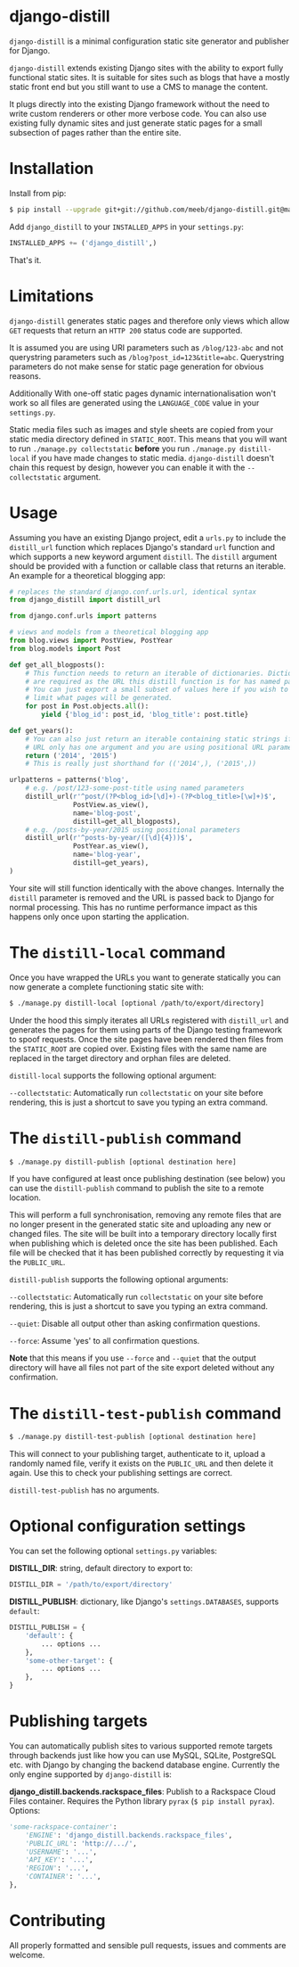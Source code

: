 # django-distill

`django-distill` is a minimal configuration static site generator and publisher
for Django.

`django-distill` extends existing Django sites with the ability to export
fully functional static sites. It is suitable for sites such as blogs that have
a mostly static front end but you still want to use a CMS to manage the
content.

It plugs directly into the existing Django framework without the need to write
custom renderers or other more verbose code. You can also use existing fully
dynamic sites and just generate static pages for a small subsection of pages
rather than the entire site.

# Installation

Install from pip:

```bash
$ pip install --upgrade git+git://github.com/meeb/django-distill.git@master
```

Add `django_distill` to your `INSTALLED_APPS` in your `settings.py`:

```python
INSTALLED_APPS += ('django_distill',)
```

That's it.

# Limitations

`django-distill` generates static pages and therefore only views which allow
`GET` requests that return an `HTTP 200` status code are supported.

It is assumed you are using URI parameters such as `/blog/123-abc` and not
querystring parameters such as `/blog?post_id=123&title=abc`. Querystring
parameters do not make sense for static page generation for obvious reasons.

Additionally With one-off static pages dynamic internationalisation won't work
so all files are generated using the `LANGUAGE_CODE` value in your `settings.py`.

Static media files such as images and style sheets are copied from your static
media directory defined in `STATIC_ROOT`. This means that you will want to run
`./manage.py collectstatic` **before** you run `./manage.py distill-local`
if you have made changes to static media. `django-distill` doesn't chain this
request by design, however you can enable it with the `--collectstatic`
argument.

# Usage

Assuming you have an existing Django project, edit a `urls.py` to include the
`distill_url` function which replaces Django's standard `url` function and which
supports a new keyword argument `distill`. The `distill` argument should be
provided with a function or callable class that returns an iterable. An example
for a theoretical blogging app:

```python
# replaces the standard django.conf.urls.url, identical syntax
from django_distill import distill_url

from django.conf.urls import patterns

# views and models from a theoretical blogging app
from blog.views import PostView, PostYear
from blog.models import Post

def get_all_blogposts():
    # This function needs to return an iterable of dictionaries. Dictionaries
    # are required as the URL this distill function is for has named parameters.
    # You can just export a small subset of values here if you wish to
    # limit what pages will be generated.
    for post in Post.objects.all():
        yield {'blog_id': post_id, 'blog_title': post.title}

def get_years():
    # You can also just return an iterable containing static strings if the
    # URL only has one argument and you are using positional URL parameters:
    return ('2014', '2015')
    # This is really just shorthand for (('2014',), ('2015',))

urlpatterns = patterns('blog',
    # e.g. /post/123-some-post-title using named parameters
    distill_url(r'^post/(?P<blog_id>[\d]+)-(?P<blog_title>[\w]+)$',
                PostView.as_view(),
                name='blog-post',
                distill=get_all_blogposts),
    # e.g. /posts-by-year/2015 using positional parameters
    distill_url(r'^posts-by-year/([\d]{4}))$',
                PostYear.as_view(),
                name='blog-year',
                distill=get_years),
)
```

Your site will still function identically with the above changes. Internally
the `distill` parameter is removed and the URL is passed back to Django for
normal processing. This has no runtime performance impact as this happens only
once upon starting the application.

# The `distill-local` command

Once you have wrapped the URLs you want to generate statically you can now
generate a complete functioning static site with:

```bash
$ ./manage.py distill-local [optional /path/to/export/directory]
```

Under the hood this simply iterates all URLs registered with `distill_url` and
generates the pages for them using parts of the Django testing framework to
spoof requests. Once the site pages have been rendered then files from the
`STATIC_ROOT` are copied over. Existing files with the same name are replaced in
the target directory and orphan files are deleted.

`distill-local` supports the following optional argument:

`--collectstatic`: Automatically run `collectstatic` on your site before
rendering, this is just a shortcut to save you typing an extra command.

# The `distill-publish` command

```bash
$ ./manage.py distill-publish [optional destination here]
```

If you have configured at least once publishing destination (see below) you can
use the `distill-publish` command to publish the site to a remote location.

This will perform a full synchronisation, removing any remote files that are no
longer present in the generated static site and uploading any new or changed
files. The site will be built into a temporary directory locally first when
publishing which is deleted once the site has been published. Each file will be
checked that it has been published correctly by requesting it via the
`PUBLIC_URL`.

`distill-publish` supports the following optional arguments:

`--collectstatic`: Automatically run `collectstatic` on your site before
rendering, this is just a shortcut to save you typing an extra command.

`--quiet`: Disable all output other than asking confirmation questions.

`--force`: Assume 'yes' to all confirmation questions.

**Note** that this means if you use `--force` and `--quiet` that the output
directory will have all files not part of the site export deleted without any
confirmation.

# The `distill-test-publish` command

```bash
$ ./manage.py distill-test-publish [optional destination here]
```

This will connect to your publishing target, authenticate to it, upload a
randomly named file, verify it exists on the `PUBLIC_URL` and then delete it
again. Use this to check your publishing settings are correct.

`distill-test-publish` has no arguments.

# Optional configuration settings

You can set the following optional `settings.py` variables:

**DISTILL_DIR**: string, default directory to export to:

```python
DISTILL_DIR = '/path/to/export/directory'
```

**DISTILL_PUBLISH**: dictionary, like Django's `settings.DATABASES`, supports
`default`:

```python
DISTILL_PUBLISH = {
    'default': {
        ... options ...
    },
    'some-other-target': {
        ... options ...
    },
}
```

# Publishing targets

You can automatically publish sites to various supported remote targets through
backends just like how you can use MySQL, SQLite, PostgreSQL etc. with
Django by changing the backend database engine. Currently the only engine
supported by `django-distill` is:

**django_distill.backends.rackspace_files**: Publish to a Rackspace Cloud Files
  container. Requires the Python library `pyrax` (`$ pip install pyrax`).
  Options:

```python
'some-rackspace-container':
    'ENGINE': 'django_distill.backends.rackspace_files',
    'PUBLIC_URL': 'http://.../',
    'USERNAME': '...',
    'API_KEY': '...',
    'REGION': '...',
    'CONTAINER': '...',
},
```

# Contributing

All properly formatted and sensible pull requests, issues and comments are
welcome.

